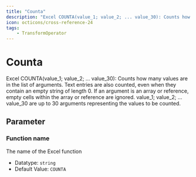 ```yaml
---
title: "Counta"
description: "Excel COUNTA(value_1; value_2; ... value_30): Counts how many values are in the list of arguments. Text entries are also counted, even when they contain an empty string of length 0. If an argument is an array or reference, empty cells within the array or reference are ignored. value_1; value_2; ... value_30 are up to 30 arguments representing the values to be counted."
icon: octicons/cross-reference-24
tags: 
    - TransformOperator
---
```

# Counta
<!-- This file was generated - DO NOT CHANGE IT MANUALLY -->



Excel COUNTA(value_1; value_2; ... value_30): Counts how many values are in the list of arguments. Text entries are also counted, even when they contain an empty string of length 0. If an argument is an array or reference, empty cells within the array or reference are ignored. value_1; value_2; ... value_30 are up to 30 arguments representing the values to be counted.

## Parameter

### Function name

The name of the Excel function

- Datatype: `string`
- Default Value: `COUNTA`



